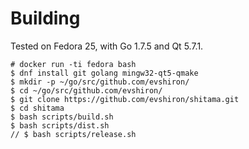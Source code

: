 
# Building

Tested on Fedora 25, with Go 1.7.5 and Qt 5.7.1.

```
# docker run -ti fedora bash
$ dnf install git golang mingw32-qt5-qmake
$ mkdir -p ~/go/src/github.com/evshiron/
$ cd ~/go/src/github.com/evshiron/
$ git clone https://github.com/evshiron/shitama.git
$ cd shitama
$ bash scripts/build.sh
$ bash scripts/dist.sh
// $ bash scripts/release.sh
```
